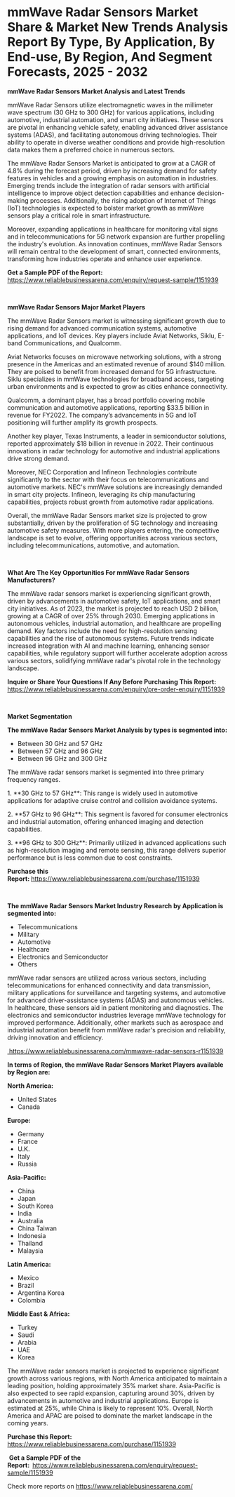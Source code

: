 <p><h1>mmWave Radar Sensors Market Share & Market New Trends Analysis Report By Type, By Application, By End-use, By Region, And Segment Forecasts, 2025 - 2032</h1></p><p><strong>mmWave Radar Sensors Market Analysis and Latest Trends</strong></p>
<p><p>mmWave Radar Sensors utilize electromagnetic waves in the millimeter wave spectrum (30 GHz to 300 GHz) for various applications, including automotive, industrial automation, and smart city initiatives. These sensors are pivotal in enhancing vehicle safety, enabling advanced driver assistance systems (ADAS), and facilitating autonomous driving technologies. Their ability to operate in diverse weather conditions and provide high-resolution data makes them a preferred choice in numerous sectors.</p><p>The mmWave Radar Sensors Market is anticipated to grow at a CAGR of 4.8% during the forecast period, driven by increasing demand for safety features in vehicles and a growing emphasis on automation in industries. Emerging trends include the integration of radar sensors with artificial intelligence to improve object detection capabilities and enhance decision-making processes. Additionally, the rising adoption of Internet of Things (IoT) technologies is expected to bolster market growth as mmWave sensors play a critical role in smart infrastructure.</p><p>Moreover, expanding applications in healthcare for monitoring vital signs and in telecommunications for 5G network expansion are further propelling the industry's evolution. As innovation continues, mmWave Radar Sensors will remain central to the development of smart, connected environments, transforming how industries operate and enhance user experience.</p></p>
<p><strong>Get a Sample PDF of the Report:&nbsp;</strong> <a href="https://www.reliablebusinessarena.com/enquiry/request-sample/1151939?utm_campaign=2444&utm_medium=2&utm_source=Github&utm_content=ia&utm_term=11022025&utm_id=mmwave-radar-sensors">https://www.reliablebusinessarena.com/enquiry/request-sample/1151939</a></p>
<p>&nbsp;</p>
<p><strong>mmWave Radar Sensors Major Market Players</strong></p>
<p><p>The mmWave Radar Sensors market is witnessing significant growth due to rising demand for advanced communication systems, automotive applications, and IoT devices. Key players include Aviat Networks, Siklu, E-band Communications, and Qualcomm. </p><p>Aviat Networks focuses on microwave networking solutions, with a strong presence in the Americas and an estimated revenue of around $140 million. They are poised to benefit from increased demand for 5G infrastructure. Siklu specializes in mmWave technologies for broadband access, targeting urban environments and is expected to grow as cities enhance connectivity.</p><p>Qualcomm, a dominant player, has a broad portfolio covering mobile communication and automotive applications, reporting $33.5 billion in revenue for FY2022. The company’s advancements in 5G and IoT positioning will further amplify its growth prospects.</p><p>Another key player, Texas Instruments, a leader in semiconductor solutions, reported approximately $18 billion in revenue in 2022. Their continuous innovations in radar technology for automotive and industrial applications drive strong demand.</p><p>Moreover, NEC Corporation and Infineon Technologies contribute significantly to the sector with their focus on telecommunications and automotive markets. NEC's mmWave solutions are increasingly demanded in smart city projects. Infineon, leveraging its chip manufacturing capabilities, projects robust growth from automotive radar applications.</p><p>Overall, the mmWave Radar Sensors market size is projected to grow substantially, driven by the proliferation of 5G technology and increasing automotive safety measures. With more players entering, the competitive landscape is set to evolve, offering opportunities across various sectors, including telecommunications, automotive, and automation.</p></p>
<p>&nbsp;</p>
<p><strong>What Are The Key Opportunities For mmWave Radar Sensors Manufacturers?</strong></p>
<p><p>The mmWave radar sensors market is experiencing significant growth, driven by advancements in automotive safety, IoT applications, and smart city initiatives. As of 2023, the market is projected to reach USD 2 billion, growing at a CAGR of over 25% through 2030. Emerging applications in autonomous vehicles, industrial automation, and healthcare are propelling demand. Key factors include the need for high-resolution sensing capabilities and the rise of autonomous systems. Future trends indicate increased integration with AI and machine learning, enhancing sensor capabilities, while regulatory support will further accelerate adoption across various sectors, solidifying mmWave radar's pivotal role in the technology landscape.</p></p>
<p><strong>Inquire or Share Your Questions If Any Before Purchasing This Report:</strong> <a href="https://www.reliablebusinessarena.com/enquiry/pre-order-enquiry/1151939?utm_campaign=2444&utm_medium=2&utm_source=Github&utm_content=ia&utm_term=11022025&utm_id=mmwave-radar-sensors">https://www.reliablebusinessarena.com/enquiry/pre-order-enquiry/1151939</a></p>
<p>&nbsp;</p>
<p><strong>Market Segmentation</strong></p>
<p><strong>The mmWave Radar Sensors Market Analysis by types is segmented into:</strong></p>
<p><ul><li>Between 30 GHz and 57 GHz</li><li>Between 57 GHz and 96 GHz</li><li>Between 96 GHz and 300 GHz</li></ul></p>
<p><p>The mmWave radar sensors market is segmented into three primary frequency ranges. </p><p>1. **30 GHz to 57 GHz**: This range is widely used in automotive applications for adaptive cruise control and collision avoidance systems.</p><p>  </p><p>2. **57 GHz to 96 GHz**: This segment is favored for consumer electronics and industrial automation, offering enhanced imaging and detection capabilities.</p><p>3. **96 GHz to 300 GHz**: Primarily utilized in advanced applications such as high-resolution imaging and remote sensing, this range delivers superior performance but is less common due to cost constraints.</p></p>
<p><strong>Purchase this Report:&nbsp;</strong><a href="https://www.reliablebusinessarena.com/purchase/1151939?utm_campaign=2444&utm_medium=2&utm_source=Github&utm_content=ia&utm_term=11022025&utm_id=mmwave-radar-sensors">https://www.reliablebusinessarena.com/purchase/1151939</a></p>
<p>&nbsp;</p>
<p><strong>The mmWave Radar Sensors Market Industry Research by Application is segmented into:</strong></p>
<p><ul><li>Telecommunications</li><li>Military</li><li>Automotive</li><li>Healthcare</li><li>Electronics and Semiconductor</li><li>Others</li></ul></p>
<p><p>mmWave radar sensors are utilized across various sectors, including telecommunications for enhanced connectivity and data transmission, military applications for surveillance and targeting systems, and automotive for advanced driver-assistance systems (ADAS) and autonomous vehicles. In healthcare, these sensors aid in patient monitoring and diagnostics. The electronics and semiconductor industries leverage mmWave technology for improved performance. Additionally, other markets such as aerospace and industrial automation benefit from mmWave radar's precision and reliability, driving innovation and efficiency.</p></p>
<p><a href="https://www.reliablebusinessarena.com/mmwave-radar-sensors-r1151939?utm_campaign=2444&utm_medium=2&utm_source=Github&utm_content=ia&utm_term=11022025&utm_id=mmwave-radar-sensors">&nbsp;https://www.reliablebusinessarena.com/mmwave-radar-sensors-r1151939</a></p>
<p><strong>In terms of Region, the mmWave Radar Sensors Market Players available by Region are:</strong></p>
<p>
    <p> <strong> North America: </strong>
        <ul>
            <li>United States</li>
            <li>Canada</li>
        </ul>
        </p> 
    <p> <strong> Europe: </strong>
        <ul>
            <li>Germany</li>
            <li>France</li>
            <li>U.K.</li>
            <li>Italy</li>
            <li>Russia</li>
        </ul>
        </p> 
    <p> <strong> Asia-Pacific: </strong>
        <ul>
            <li>China</li>
            <li>Japan</li>
            <li>South Korea</li>
            <li>India</li>
            <li>Australia</li>
            <li>China Taiwan</li>
            <li>Indonesia</li>
            <li>Thailand</li>
            <li>Malaysia</li>
        </ul>
        </p> 
    <p> <strong> Latin America: </strong>
        <ul>
            <li>Mexico</li>
            <li>Brazil</li>
            <li>Argentina Korea</li>
            <li>Colombia</li>
        </ul>
        </p> 
    <p> <strong> Middle East & Africa: </strong>
        <ul>
            <li>Turkey</li>
            <li>Saudi</li>
            <li>Arabia</li>
            <li>UAE</li>
            <li>Korea</li>
        </ul>
    </p>
    </p>
<p><p>The mmWave radar sensors market is projected to experience significant growth across various regions, with North America anticipated to maintain a leading position, holding approximately 35% market share. Asia-Pacific is also expected to see rapid expansion, capturing around 30%, driven by advancements in automotive and industrial applications. Europe is estimated at 25%, while China is likely to represent 10%. Overall, North America and APAC are poised to dominate the market landscape in the coming years.</p></p>
<p><strong>Purchase this Report: </strong><a href="https://www.reliablebusinessarena.com/purchase/1151939?utm_campaign=2444&utm_medium=2&utm_source=Github&utm_content=ia&utm_term=11022025&utm_id=mmwave-radar-sensors">https://www.reliablebusinessarena.com/purchase/1151939</a></p>
<p>&nbsp;<strong>Get a Sample PDF of the Report:&nbsp;&nbsp;</strong><a href="https://www.reliablebusinessarena.com/enquiry/request-sample/1151939?utm_campaign=2444&utm_medium=2&utm_source=Github&utm_content=ia&utm_term=11022025&utm_id=mmwave-radar-sensors">https://www.reliablebusinessarena.com/enquiry/request-sample/1151939</a></p>
<p><strong></strong></p>
<p>Check more reports on <a href="https://www.reliablebusinessarena.com/?utm_campaign=2444&utm_medium=2&utm_source=Github&utm_content=ia&utm_term=11022025&utm_id=mmwave-radar-sensors">https://www.reliablebusinessarena.com/</a></p>